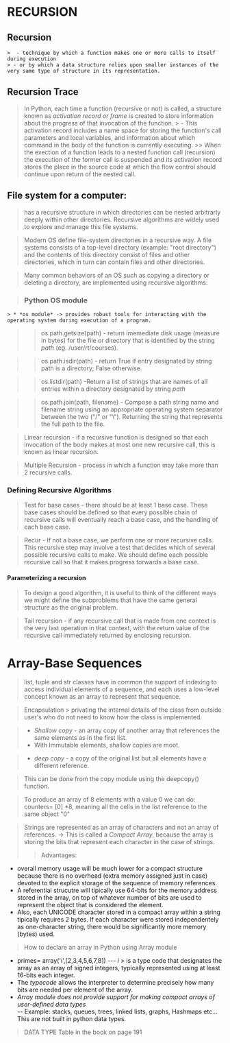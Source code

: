 # RECURSION 

## Recursion
    >  - technique by which a function makes one or more calls to itself during execution
    > - or by which a data structure relies upon smaller instances of the very same type of structure in its representation. 

## Recursion Trace 
> In Python, each time a function (recursive or not) is called, a structure known as *activation record or frame* is created to store information about the progress of that invocation of the function.
    > - This activation record includes a name space for storing the function's call parameters and local variables, and information about which command in the body of the function is currently executing.
    >> When the exection of a function leads to a nested function call (recursion) the execution of the former call is suspended and its activation record stores the place in the source code at which the flow control should continue upon return of the nested call.

## File system for a computer:
> has a recursive structure in which directories can be nested arbitrarly deeply within other directories.
> Recursive algorithms are widely used to explore and manage this file systems.
    
>  Modern OS define file-system directories in a recursive way. A file systems consists of a top-level directory (example: "root directory") and the contents of this directory consist of files and other directories, which in turn can contain files and other directories.

> Many common behaviors of an OS such as copying a directory or deleting a directory, are implemented using recursive algorithms.

> ### Python OS module
    > * *os module* -> provides robust tools for interacting with the operating system during execution of a program.
>> os.path.getsize(path) - return imemediate disk usage (measure in bytes) for the file or directory that is identified by the string *path* (eg. /user/rt/courses). 

>> os.path.isdir(path) - return True if entry designated by string path is a directory; False otherwise.

>> os.listdir(path) -Return a list of strings that are names of all entries within a directory designated by string *path*

>> os.path.join(path, filename) - Compose a path string name and filename string using an appropriate operating system separator between the two ("/" or "\\\"). Returning the string that represents the full path to the file.

> Linear recursion - if a recursive function is designed so that each invocation of the body makes at most one new recursive call, this is known as linear recursion.

> Multiple Recursion - process in which a function may take more than 2 recursive calls.

### Defining Recursive Algorithms 

>Test for base cases - there should be at least 1 base case. These base cases should be defined so that every possible chain of recursive calls will eventually reach a base case, and the handling of each base case.

>Recur - If not a base case, we perform one or more recursive calls. This recursive step may involve a test that decides which of several possible  recursive calls to make. We should define each possible recursive call so that it makes progress torwards a base case.

#### Parameterizing a recursion
> To design a good algorithm, it is useful to think of the different ways we might define the subproblems that have the same general structure as the original problem.

>Tail recursion - if any recursive call that is made from one context is the very last operation in that context, with the return value of the recursive call immediately returned by enclosing recursion.

# Array-Base Sequences
> list, tuple and str classes have in common the support of indexing to access individual elements of a sequence, and each uses a low-level concept known as an array to represent that sequence.

>Encapsulation > privating the internal details of the class from outside user's who do not need to know how the class is implemented.

> * *Shallow copy* - an array copy of another array that references the same elements as in the first list.
> * With Immutable elements, shallow copies are moot.

> * *deep copy* - a copy of the original list but all elements have a different reference.

> This can be done from the copy module using the deepcopy() function.

> To produce an array of 8 elements with a value 0 we can do: counters= [0] *8, meaning all the cells in the list reference to the same object "0"

>Strings are represented as an array of characters and not an array of references. -> This is called a *Compact Array*, because the array is storing the bits that represent each character in the case of strings.
>> Advantages:
- overall memory usage will be much lower for a compact structure because there is no overhead (extra memory assigned just in case) devoted to the explicit storage of the sequence of memory references. 
- A referential strucutre will tipically use 64-bits for the memory address stored in the array, on top of whatever number of bits are used to represent the object that is considered the element.
- Also, each UNICODE character stored in a compact array within a string tipically requires 2 bytes. If each character were stored independentely as one-character string, there would be significantly more memory (bytes) used.

>How to declare an array in Python using Array module 
- primes= array('i',[2,3,4,5,6,7,8]) --- *i* > is a type code that designates the array as an array of signed integers, typically represented using at least 16-bits each integer.
- The *typecode* allows the interpreter to determine precisely how many bits are needed per element of the array.
- *Array module does not provide support for making compact arrays of user-defined data types*  
-- Example: stacks, queues, trees, linked lists, graphs, Hashmaps etc... This are not built in python data types.
> DATA TYPE Table in the book on page 191 
